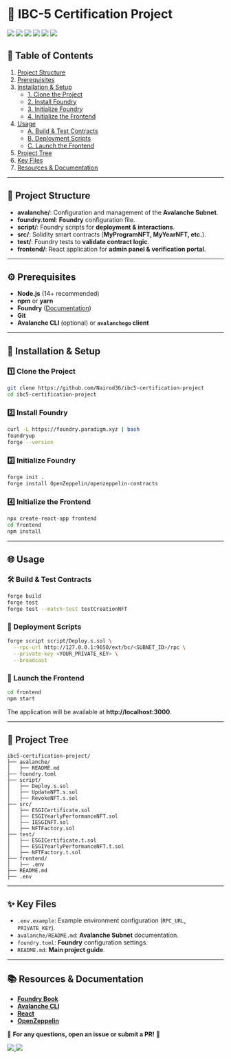 # 🚀 IBC-5 Certification Project

<p style="align: center;">
	<img src="https://img.shields.io/badge/Foundry-Tooling-5E2D88?style=for-the-badge&logo=foundry"/>
	<img src="https://img.shields.io/badge/Solidity-%23363636.svg?style=for-the-badge&logo=solidity&logoColor=white"/>
	<img src="https://img.shields.io/badge/React-Frontend-61DAFB?style=for-the-badge&logo=react"/>
	<img src="https://img.shields.io/badge/Avalanche-Subnet_Local-E84142?style=for-the-badge&logo=avalanche"/>
	<img src="https://img.shields.io/badge/Wagmi-React_Adapters-FFD700?style=for-the-badge&logo=wagmi"/>
	<img src="https://img.shields.io/badge/IPFS-Distributed_Storage-65C2CB?style=for-the-badge&logo=ipfs"/>
</p>


## 📖 Table of Contents
1. [Project Structure](#-project-structure)
2. [Prerequisites](#⚙️-prerequisites)
3. [Installation & Setup](#🔧-installation--setup)
   - [1. Clone the Project](#1️⃣-clone-the-project)
   - [2. Install Foundry](#2️⃣-install-foundry)
   - [3. Initialize Foundry](#3️⃣-initialize-foundry)
   - [4. Initialize the Frontend](#4️⃣-initialize-the-frontend)
4. [Usage](#🌐-usage)
   - [A. Build & Test Contracts](#🛠️-build--test-contracts)
   - [B. Deployment Scripts](#📜-deployment-scripts)
   - [C. Launch the Frontend](#🎨-launch-the-frontend)
5. [Project Tree](#📂-project-tree)
6. [Key Files](#✨-key-files)
7. [Resources & Documentation](#📚-resources--documentation)

---

## 📂 Project Structure
- **avalanche/**: Configuration and management of the **Avalanche Subnet**.
- **foundry.toml**: **Foundry** configuration file.
- **script/**: Foundry scripts for **deployment & interactions**.
- **src/**: Solidity smart contracts (**MyProgramNFT, MyYearNFT, etc.**).
- **test/**: Foundry tests to **validate contract logic**.
- **frontend/**: React application for **admin panel & verification portal**.

---

## ⚙️ Prerequisites
- **Node.js** (14+ recommended)
- **npm** or **yarn**
- **Foundry** ([Documentation](https://book.getfoundry.sh/))
- **Git**
- **Avalanche CLI** (optional) or **`avalanchego` client**

---

## 🔧 Installation & Setup

### 1️⃣ Clone the Project
```sh
git clone https://github.com/Nairod36/ibc5-certification-project
cd ibc5-certification-project
```

### 2️⃣ Install Foundry
```sh
curl -L https://foundry.paradigm.xyz | bash
foundryup
forge --version
```

### 3️⃣ Initialize Foundry
```sh
forge init .
forge install OpenZeppelin/openzeppelin-contracts
```

### 4️⃣ Initialize the Frontend
```sh
npx create-react-app frontend
cd frontend
npm install
```

---

## 🌐 Usage

### 🛠️ Build & Test Contracts
```sh
forge build
forge test
forge test --match-test testCreationNFT
```

### 📜 Deployment Scripts
```sh
forge script script/Deploy.s.sol \
  --rpc-url http://127.0.0.1:9650/ext/bc/<SUBNET_ID>/rpc \
  --private-key <YOUR_PRIVATE_KEY> \
  --broadcast
```

### 🎨 Launch the Frontend
```sh
cd frontend
npm start
```

The application will be available at **http://localhost:3000**.

---

## 📂 Project Tree
```
ibc5-certification-project/
├── avalanche/
│   ├── README.md
├── foundry.toml
├── script/
│   ├── Deploy.s.sol
│   ├── UpdateNFT.s.sol
│   ├── RevokeNFT.s.sol
├── src/
│   ├── ESGICertificate.sol
│   ├── ESGIYearlyPerformanceNFT.sol
│   ├── IESGINFT.sol
│   ├── NFTFactory.sol
├── test/
│   ├── ESGICertificate.t.sol
│   ├── ESGIYearlyPerformanceNFT.t.sol
│   ├── NFTFactory.t.sol
├── frontend/
│   ├── .env
├── README.md
├── .env
```

---

## ✨ Key Files
- `.env.example`: Example environment configuration (`RPC_URL`, `PRIVATE_KEY`).
- `avalanche/README.md`: **Avalanche Subnet** documentation.
- `foundry.toml`: **Foundry** configuration settings.
- `README.md`: **Main project guide**.

---

## 📚 Resources & Documentation
- **[Foundry Book](https://book.getfoundry.sh/)**
- **[Avalanche CLI](https://github.com/ava-labs/avalanche-cli)**
- **[React](https://reactjs.org/docs/getting-started.html)**
- **[OpenZeppelin](https://docs.openzeppelin.com/contracts/)**

📩 **For any questions, open an issue or submit a PR!** 🚀

<p style="align: center">
    <a href="https://discord.com/users/243000753881481216">
    <img src="https://img.shields.io/badge/-Nairod-gray?style=for-the-badge&logo=discord&logoColor=white&labelColor=5865F2">
    </a>
    <a href="https://discord.com/users/360420244088422400">
    <img src="https://img.shields.io/badge/-MattLvsr-gray?style=for-the-badge&logo=discord&logoColor=white&labelColor=5865F2">
    </a>
</p>